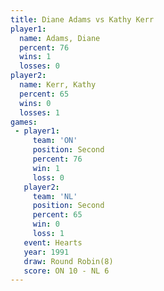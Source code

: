 ```yaml
---
title: Diane Adams vs Kathy Kerr
player1:            
  name: Adams, Diane
  percent: 76       
  wins: 1           
  losses: 0         
player2:            
  name: Kerr, Kathy 
  percent: 65       
  wins: 0           
  losses: 1         
games:
 - player1:          
     team: 'ON'      
     position: Second
     percent: 76     
     win: 1          
     loss: 0         
   player2:          
     team: 'NL'      
     position: Second
     percent: 65     
     win: 0          
     loss: 1         
   event: Hearts       
   year: 1991          
   draw: Round Robin(8)
   score: ON 10 - NL 6 
---
```

